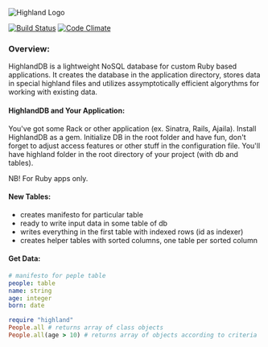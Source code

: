 ![Highland Logo](https://raw.github.com/mac-r/highland/master/logo.png)

[![Build Status](https://secure.travis-ci.org/mac-r/highland.png)](https://travis-ci.org/mac-r/highland)
[![Code Climate](https://codeclimate.com/badge.png)](https://codeclimate.com/github/mac-r/highland)

### Overview:

HighlandDB is a lightweight NoSQL database for custom Ruby based applications. It creates the database in the application directory, stores data in special highland files and utilizes assymptotically efficient algorythms for working with existing data.

#### HighlandDB and Your Application:

You've got some Rack or other application (ex. Sinatra, Rails, Ajaila). Install HighlandDB as a gem. Initialize DB in the root folder and have fun, don't forget to adjust access features or other stuff in the configuration file. You'll have highland folder in the root directory of your project (with db and tables).

NB! For Ruby apps only.

#### New Tables:
* creates manifesto for particular table
* ready to write input data in some table of db
* writes everything in the first table with indexed rows (id as indexer)
* creates helper tables with sorted columns, one table per sorted column

#### Get Data:

```yml
# manifesto for peple table
people: table
name: string
age: integer
born: date
```

```ruby
require "highland"
People.all # returns array of class objects
People.all(age > 10) # returns array of objects according to criteria
```